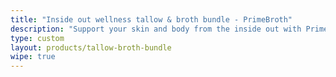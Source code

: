 ```yaml
---
title: "Inside out wellness tallow & broth bundle - PrimeBroth"
description: "Support your skin and body from the inside out with PrimeBroth's tallow balm and bone broth bundle, combining natural skincare with nourishing nutrition."
type: custom
layout: products/tallow-broth-bundle
wipe: true
---
```


